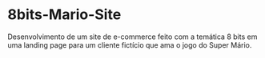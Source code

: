 # 8bits-Mario-Site
Desenvolvimento de um site de e-commerce feito com a temática 8 bits em uma landing page para um cliente fictício que ama o jogo do Super Mário.
